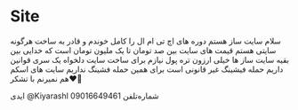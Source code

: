 # Site
سلام سایت ساز هستم دوره های اچ تی ام ال را کامل خوندم و قادر به ساخت هرگونه سایتی هستم قیمت های سایت بین صد تومان تا یک ملیون تومان است که خدایی بین بقیه سایت ساز ها خیلی ارزون تره پول نیازم برای ساخت سایت دلخواه یک سری قوانین داریم حمله فیشینگ غیر قانونی است برای همین حمله فشینگ نداریم سایت های اسکم هم نمیرنم با تشکر❤️🌷






ایدی @Kiyarashl
شماره‌تلفن 09016649461

